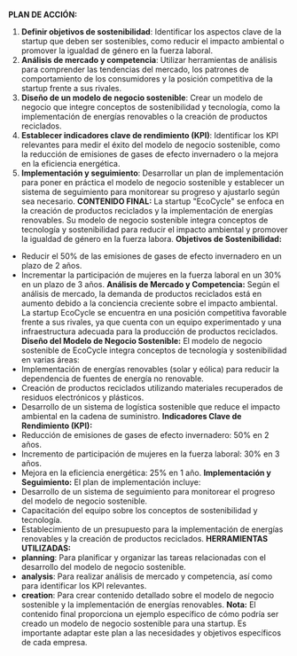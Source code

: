 **PLAN DE ACCIÓN:**
1. **Definir objetivos de sostenibilidad**: Identificar los aspectos clave de la startup que deben ser sostenibles, como reducir el impacto ambiental o promover la igualdad de género en la fuerza laboral.
2. **Análisis de mercado y competencia**: Utilizar herramientas de análisis para comprender las tendencias del mercado, los patrones de comportamiento de los consumidores y la posición competitiva de la startup frente a sus rivales.
3. **Diseño de un modelo de negocio sostenible**: Crear un modelo de negocio que integre conceptos de sostenibilidad y tecnología, como la implementación de energías renovables o la creación de productos reciclados.
4. **Establecer indicadores clave de rendimiento (KPI)**: Identificar los KPI relevantes para medir el éxito del modelo de negocio sostenible, como la reducción de emisiones de gases de efecto invernadero o la mejora en la eficiencia energética.
5. **Implementación y seguimiento**: Desarrollar un plan de implementación para poner en práctica el modelo de negocio sostenible y establecer un sistema de seguimiento para monitorear su progreso y ajustarlo según sea necesario.
**CONTENIDO FINAL:**
La startup "EcoCycle" se enfoca en la creación de productos reciclados y la implementación de energías renovables. Su modelo de negocio sostenible integra conceptos de tecnología y sostenibilidad para reducir el impacto ambiental y promover la igualdad de género en la fuerza labora.
**Objetivos de Sostenibilidad:**
* Reducir el 50% de las emisiones de gases de efecto invernadero en un plazo de 2 años.
* Incrementar la participación de mujeres en la fuerza laboral en un 30% en un plazo de 3 años.
**Análisis de Mercado y Competencia:**
Según el análisis de mercado, la demanda de productos reciclados está en aumento debido a la conciencia creciente sobre el impacto ambiental. La startup EcoCycle se encuentra en una posición competitiva favorable frente a sus rivales, ya que cuenta con un equipo experimentado y una infraestructura adecuada para la producción de productos reciclados.
**Diseño del Modelo de Negocio Sostenible:**
El modelo de negocio sostenible de EcoCycle integra conceptos de tecnología y sostenibilidad en varias áreas:
* Implementación de energías renovables (solar y eólica) para reducir la dependencia de fuentes de energía no renovable.
* Creación de productos reciclados utilizando materiales recuperados de residuos electrónicos y plásticos.
* Desarrollo de un sistema de logística sostenible que reduce el impacto ambiental en la cadena de suministro.
**Indicadores Clave de Rendimiento (KPI):**
* Reducción de emisiones de gases de efecto invernadero: 50% en 2 años.
* Incremento de participación de mujeres en la fuerza laboral: 30% en 3 años.
* Mejora en la eficiencia energética: 25% en 1 año.
**Implementación y Seguimiento:**
El plan de implementación incluye:
* Desarrollo de un sistema de seguimiento para monitorear el progreso del modelo de negocio sostenible.
* Capacitación del equipo sobre los conceptos de sostenibilidad y tecnología.
* Establecimiento de un presupuesto para la implementación de energías renovables y la creación de productos reciclados.
**HERRAMIENTAS UTILIZADAS:**
* **planning**: Para planificar y organizar las tareas relacionadas con el desarrollo del modelo de negocio sostenible.
* **analysis**: Para realizar análisis de mercado y competencia, así como para identificar los KPI relevantes.
* **creation**: Para crear contenido detallado sobre el modelo de negocio sostenible y la implementación de energías renovables.
**Nota:** El contenido final proporciona un ejemplo específico de cómo podría ser creado un modelo de negocio sostenible para una startup. Es importante adaptar este plan a las necesidades y objetivos específicos de cada empresa.